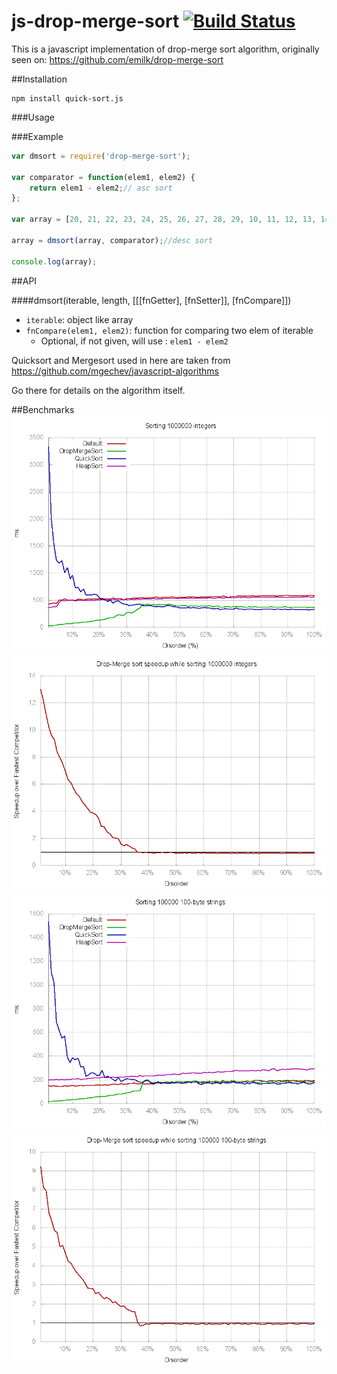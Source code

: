 # js-drop-merge-sort [![Build Status](https://travis-ci.org/Jooraz/js-drop-merge-sort.svg?branch=master)](https://travis-ci.org/Jooraz/js-drop-merge-sort)
This is a javascript implementation of drop-merge sort algorithm, originally seen on:
https://github.com/emilk/drop-merge-sort

##Installation
```
npm install quick-sort.js
```

###Usage

###Example

``` javascript
var dmsort = require('drop-merge-sort');

var comparator = function(elem1, elem2) {
    return elem1 - elem2;// asc sort
};

var array = [20, 21, 22, 23, 24, 25, 26, 27, 28, 29, 10, 11, 12, 13, 14, 15, 16, 17, 18, 19];

array = dmsort(array, comparator);//desc sort

console.log(array);
```

##API

####dmsort(iterable, length, [[[fnGetter], [fnSetter]], [fnCompare]])
+ ```iterable```: object like array
+ ```fnCompare(elem1, elem2)```: function for comparing two elem of iterable
   + Optional, if not given, will use : ```elem1 - elem2```

Quicksort and Mergesort used in here are taken from https://github.com/mgechev/javascript-algorithms

Go there for details on the algorithm itself.

##Benchmarks
![Benchmark of sorting 1M integers](images/1000000_int.png)
![Speedup over fastest competitor for 1M integers](images/disorder_1000000_int.png)
![Benchmark of sorting 100k 100-byte strings](images/100000_string.png)
![Speedup over fastest competitor for 100k 100-byte strings](images/disorder_100000_string.png)